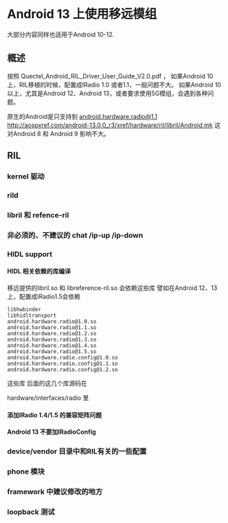 # Android 13 上使用移远模组

大部分内容同样也适用于Android 10-12.

## 概述

按照 Quectel_Android_RIL_Driver_User_Guide_V2.0.pdf ，
如果Android 10 上，RIL移植的时候，配置成IRadio 1.0 或者1.1，一般问题不大。 
如果Android 10 以上，尤其是Android 12、Android 13，或者要求使用5G模组，会遇到各种问题。

原生的Android是只支持到 android.hardware.radio@1.1
http://aospxref.com/android-13.0.0_r3/xref/hardware/ril/libril/Android.mk
这对Android 8 和 Android 9 影响不大。



## RIL

### kernel 驱动



### rild

### libril 和 refence-ril


### 非必须的、不建议的 chat /ip-up /ip-down

### HIDL support

#### HIDL 相关依赖的库编译

移远提供的libril.so 和 libreference-ril.so 会依赖这些库
譬如在Android 12、13 上，配置成IRadio1.5会依赖

	libhwbinder
	libhidltransport
	android.hardware.radio@1.0.so
	android.hardware.radio@1.1.so
	android.hardware.radio@1.2.so
	android.hardware.radio@1.3.so
	android.hardware.radio@1.4.so
	android.hardware.radio@1.5.so
	android.hardware.radio.config@1.0.so
	android.hardware.radio.config@1.1.so
	android.hardware.radio.config@1.2.so

这些库
后面的这几个库源码在

hardware/interfaces/radio 里

#### 添加IRadio 1.4/1.5 的兼容矩阵问题


#### Android 13 不要加IRadioConfig


### device/vendor 目录中和RIL有关的一些配置


### phone 模块


### framework 中建议修改的地方


### loopback 测试


### 





